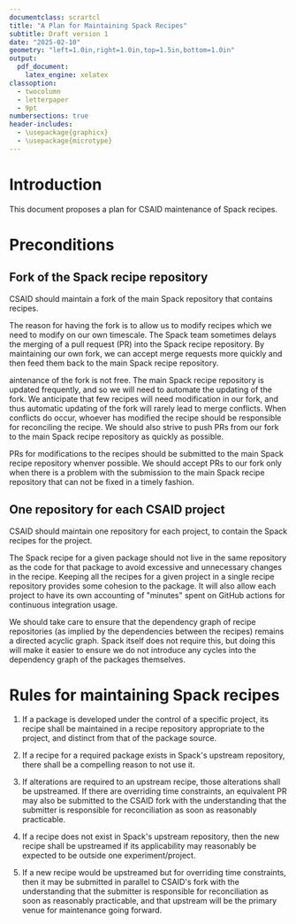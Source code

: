 ```yaml
---
documentclass: scrartcl
title: "A Plan for Maintaining Spack Recipes"
subtitle: Draft version 1
date: "2025-02-10"
geometry: "left=1.0in,right=1.0in,top=1.5in,bottom=1.0in"
output:
  pdf_document:
    latex_engine: xelatex
classoption:
  - twocolumn
  - letterpaper
  - 9pt
numbersections: true
header-includes:
  - \usepackage{graphicx}
  - \usepackage{microtype}
---
```


# Introduction

This document proposes a plan for CSAID maintenance of Spack recipes.

# Preconditions

## Fork of the Spack recipe repository

CSAID should maintain a fork of the main Spack repository that contains recipes.

The reason for having the fork is to allow us to modify recipes which we need to modify on our own timescale.
The Spack team sometimes delays the merging of a pull request (PR) into the Spack recipe repository.
By maintaining our own fork, we can accept merge requests more quickly and then feed them back to the main Spack recipe repository.

aintenance of the fork is not free.
The main Spack recipe repository is updated frequently, and so we will need to automate the updating of the fork.
We anticipate that few recipes will need modification in our fork, and thus automatic updating of the fork will rarely lead to merge conflicts.
When conflicts do occur, whoever has modified the recipe should be responsible for reconciling the recipe.
We should also strive to push PRs from our fork to the main Spack recipe repository as quickly as possible.

PRs for modifications to the recipes should be submitted to the main Spack recipe repository whenver possible.
We should accept PRs to our fork only when there is a problem with the submission to the main Spack recipe repository that can not be fixed in a timely fashion.

## One repository for each CSAID project

CSAID should maintain one repository for each project, to contain the Spack recipes for the project.

The Spack recipe for a given package should not live in the same repository as the code for that package to avoid excessive and unnecessary changes in the recipe.
Keeping all the recipes for a given project in a single recipe repository provides some cohesion to the package.
It will also allow each project to have its own accounting of "minutes" spent on GitHub actions for continuous integration usage.

We should take care to ensure that the dependency graph of recipe repositories (as implied by the dependencies between the recipes) remains a directed acyclic graph.
Spack itself does not require this, but doing this will make it easier to ensure we do not introduce any cycles into the dependency graph of the packages themselves.


# Rules for maintaining Spack recipes

1. If a package is developed under the control of a specific project, its
   recipe shall be maintained in a recipe repository appropriate to the
   project, and distinct from that of the package source.

2. If a recipe for a required package exists in Spack's upstream
   repository, there shall be a compelling reason to not use it.

3. If alterations are required to an upstream recipe, those alterations
   shall be upstreamed. If there are overriding time constraints, an
   equivalent PR may also be submitted to the CSAID fork with the
   understanding that the submitter is responsible for reconciliation as
   soon as reasonably practicable.

4. If a recipe does not exist in Spack's upstream repository, then the
   new recipe shall be upstreamed if its applicability may reasonably be
   expected to be outside one experiment/project.

5. If a new recipe would be upstreamed but for overriding time
   constraints, then it may be submitted in parallel to CSAID's fork with
   the understanding that the submitter is responsible for reconciliation
   as soon as reasonably practicable, and that upstream will be the
   primary venue for maintenance going forward.
